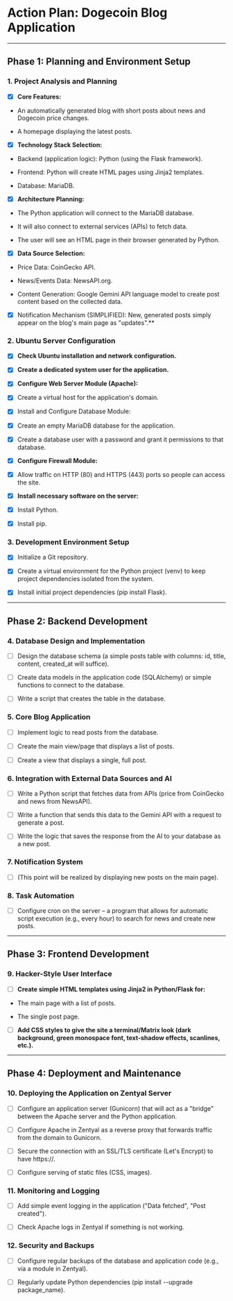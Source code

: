 # Action Plan: Dogecoin Blog Application

---

## Phase 1: Planning and Environment Setup
### 1. Project Analysis and Planning

* [x] **Core Features:**

* An automatically generated blog with short posts about news and Dogecoin price changes.

* A homepage displaying the latest posts.

* [x] **Technology Stack Selection:**

* Backend (application logic): Python (using the Flask framework).

* Frontend: Python will create HTML pages using Jinja2 templates.

* Database: MariaDB.

* [x] **Architecture Planning:**

* The Python application will connect to the MariaDB database.

* It will also connect to external services (APIs) to fetch data.

* The user will see an HTML page in their browser generated by Python.

* [x] **Data Source Selection:**

* Price Data: CoinGecko API.

* News/Events Data: NewsAPI.org.

* Content Generation: Google Gemini API language model to create post content based on the collected data.

* [x] Notification Mechanism (SIMPLIFIED): New, generated posts simply appear on the blog's main page as "updates".**

### 2. Ubuntu Server Configuration

* [x] **Check Ubuntu installation and network configuration.**

* [x] **Create a dedicated system user for the application.**

* [x] **Configure Web Server Module (Apache):**

* [x] Create a virtual host for the application's domain.

* [x] Install and Configure Database Module:

* [x] Create an empty MariaDB database for the application.

* [x] Create a database user with a password and grant it permissions to that database.

* [x] **Configure Firewall Module:**

* [x] Allow traffic on HTTP (80) and HTTPS (443) ports so people can access the site.

* [x] **Install necessary software on the server:**

* [x] Install Python.

* [x] Install pip.

### 3. Development Environment Setup

* [x] Initialize a Git repository.

* [x] Create a virtual environment for the Python project (venv) to keep project dependencies isolated from the system.

* [x] Install initial project dependencies (pip install Flask).

---

## Phase 2: Backend Development
### 4. Database Design and Implementation

* [ ] Design the database schema (a simple posts table with columns: id, title, content, created_at will suffice).

* [ ] Create data models in the application code (SQLAlchemy) or simple functions to connect to the database.

* [ ] Write a script that creates the table in the database.

### 5. Core Blog Application

* [ ] Implement logic to read posts from the database.

* [ ] Create the main view/page that displays a list of posts.

* [ ] Create a view that displays a single, full post.

### 6. Integration with External Data Sources and AI

* [ ] Write a Python script that fetches data from APIs (price from CoinGecko and news from NewsAPI).

* [ ] Write a function that sends this data to the Gemini API with a request to generate a post.

* [ ] Write the logic that saves the response from the AI to your database as a new post.

### 7. Notification System

* [ ] (This point will be realized by displaying new posts on the main page).

### 8. Task Automation

* [ ] Configure cron on the server – a program that allows for automatic script execution (e.g., every hour) to search for news and create new posts.

---

## Phase 3: Frontend Development
### 9. Hacker-Style User Interface

* [ ] **Create simple HTML templates using Jinja2 in Python/Flask for:**

* The main page with a list of posts.

* The single post page.

* [ ] **Add CSS styles to give the site a terminal/Matrix look (dark background, green monospace font, text-shadow effects, scanlines, etc.).**

---

## Phase 4: Deployment and Maintenance
### 10. Deploying the Application on Zentyal Server

* [ ] Configure an application server (Gunicorn) that will act as a "bridge" between the Apache server and the Python application.

* [ ] Configure Apache in Zentyal as a reverse proxy that forwards traffic from the domain to Gunicorn.

* [ ] Secure the connection with an SSL/TLS certificate (Let's Encrypt) to have https://.

* [ ] Configure serving of static files (CSS, images).

### 11. Monitoring and Logging

* [ ] Add simple event logging in the application ("Data fetched", "Post created").

* [ ] Check Apache logs in Zentyal if something is not working.

### 12. Security and Backups

* [ ] Configure regular backups of the database and application code (e.g., via a module in Zentyal).

* [ ] Regularly update Python dependencies (pip install --upgrade package_name).
